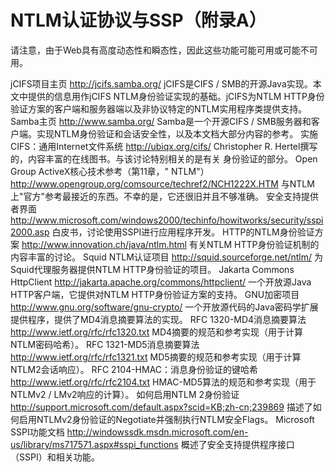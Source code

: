 # NTLM认证协议与SSP（附录A）
请注意，由于Web具有高度动态性和瞬态性，因此这些功能可能可用或可能不可用。

jCIFS项目主页
http://jcifs.samba.org/
jCIFS是CIFS / SMB的开源Java实现。本文中提供的信息用作jCIFS NTLM身份验证实现的基础。jCIFS为NTLM HTTP身份验证方案的客户端和服务器端以及非协议特定的NTLM实用程序类提供支持。
Samba主页
http://www.samba.org/
Samba是一个开源CIFS / SMB服务器和客户端。实现NTLM身份验证和会话安全性，以及本文档大部分内容的参考。
实施CIFS：通用Internet文件系统
http://ubiqx.org/cifs/
Christopher R. Hertel撰写的，内容丰富的在线图书。与该讨论特别相关的是有关 身份验证的部分。
Open Group ActiveX核心技术参考（第11章，" NTLM"）
http://www.opengroup.org/comsource/techref2/NCH1222X.HTM
与NTLM上"官方"参考最接近的东西。不幸的是，它还很旧并且不够准确。
安全支持提供者界面
http://www.microsoft.com/windows2000/techinfo/howitworks/security/sspi2000.asp
白皮书，讨论使用SSPI进行应用程序开发。
HTTP的NTLM身份验证方案
http://www.innovation.ch/java/ntlm.html
有关NTLM HTTP身份验证机制的内容丰富的讨论。
Squid NTLM认证项目
http://squid.sourceforge.net/ntlm/
为Squid代理服务器提供NTLM HTTP身份验证的项目。
Jakarta Commons HttpClient
http://jakarta.apache.org/commons/httpclient/
一个开放源Java HTTP客户端，它提供对NTLM HTTP身份验证方案的支持。
GNU加密项目
http://www.gnu.org/software/gnu-crypto/
一个开放源代码的Java密码学扩展提供程序，提供了MD4消息摘要算法的实现。
RFC 1320-MD4消息摘要算法
http://www.ietf.org/rfc/rfc1320.txt
MD4摘要的规范和参考实现（用于计算NTLM密码哈希）。
RFC 1321-MD5消息摘要算法
http://www.ietf.org/rfc/rfc1321.txt
MD5摘要的规范和参考实现（用于计算NTLM2会话响应）。
RFC 2104-HMAC：消息身份验证的键哈希
http://www.ietf.org/rfc/rfc2104.txt
HMAC-MD5算法的规范和参考实现（用于NTLMv2 / LMv2响应的计算）。
如何启用NTLM 2身份验证
http://support.microsoft.com/default.aspx?scid=KB;zh-cn;239869
描述了如何启用NTLMv2身份验证的Negotiate并强制执行NTLM安全Flags。
Microsoft SSPI功能文档
http://windowssdk.msdn.microsoft.com/en-us/library/ms717571.aspx#sspi_functions
概述了安全支持提供程序接口（SSPI）和相关功能。